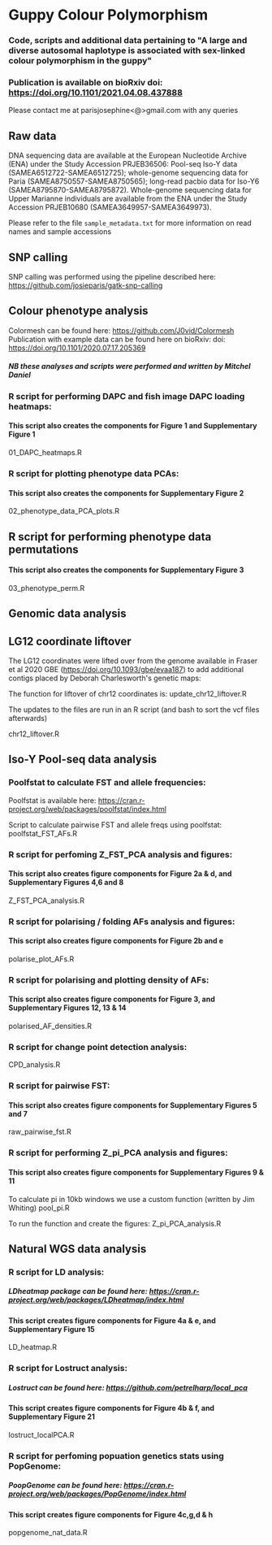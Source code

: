 # Guppy Colour Polymorphism

### Code, scripts and additional data pertaining to "A large and diverse autosomal haplotype is associated with sex-linked colour polymorphism in the guppy"

### Publication is available on bioRxiv doi: https://doi.org/10.1101/2021.04.08.437888

Please contact me at parisjosephine<@>gmail.com with any queries

## Raw data
DNA sequencing data are available at the European Nucleotide Archive (ENA) under the Study Accession PRJEB36506: Pool-seq Iso-Y data (SAMEA6512722-SAMEA6512725); whole-genome sequencing data for Paria (SAMEA8750557-SAMEA8750565); long-read pacbio data for Iso-Y6 (SAMEA8795870-SAMEA8795872). Whole-genome sequencing data for Upper Marianne individuals are available from the ENA under the Study Accession PRJEB10680 (SAMEA3649957-SAMEA3649973).

Please refer to the file `sample_metadata.txt` for more information on read names and sample accessions

## SNP calling
SNP calling was performed using the pipeline described here: https://github.com/josieparis/gatk-snp-calling

## Colour phenotype analysis
Colormesh can be found here: https://github.com/J0vid/Colormesh
Publication with example data can be found here on bioRxiv: doi: https://doi.org/10.1101/2020.07.17.205369

##### NB these analyses and scripts were performed and written by Mitchel Daniel

### R script for performing DAPC and fish image DAPC loading heatmaps:
#### This script also creates the components for Figure 1 and Supplementary Figure 1
01_DAPC_heatmaps.R

### R script for plotting phenotype data PCAs:
#### This script also creates the components for Supplementary Figure 2
02_phenotype_data_PCA_plots.R

## R script for performing phenotype data permutations
#### This script also creates the components for Supplementary Figure 3
03_phenotype_perm.R

## Genomic data analysis
## LG12 coordinate liftover
The LG12 coordinates were lifted over from the genome available in Fraser et al 2020 GBE (https://doi.org/10.1093/gbe/evaa187) to add additional contigs placed by Deborah Charlesworth's genetic maps:

The function for liftover of chr12 coordinates is:
update_chr12_liftover.R

The updates to the files are run in an R script (and bash to sort the vcf files afterwards)

chr12_liftover.R

## Iso-Y Pool-seq data analysis

### Poolfstat to calculate FST and allele frequencies:
Poolfstat is available here: https://cran.r-project.org/web/packages/poolfstat/index.html 

Script to calculate pairwise FST and allele freqs using poolfstat:
poolfstat_FST_AFs.R

### R script for perfoming Z_FST_PCA analysis and figures:
#### This script also creates figure components for Figure 2a & d, and Supplementary Figures 4,6 and 8
Z_FST_PCA_analysis.R

### R script for polarising / folding AFs analysis and figures:
#### This script also creates figure components for Figure 2b and e
polarise_plot_AFs.R

### R script for polarising and plotting density of AFs:
#### This script also creates figure components for Figure 3, and Supplementary Figures 12, 13 & 14
polarised_AF_densities.R

### R script for change point detection analysis:
CPD_analysis.R

### R script for pairwise FST:
#### This script also creates figure components for Supplementary Figures 5 and 7
raw_pairwise_fst.R

### R script for performing Z_pi_PCA analysis and figures:
#### This script also creates figure components for Supplementary Figures 9 & 11
To calculate pi in 10kb windows we use a custom function (written by Jim Whiting)
pool_pi.R

To run the function and create the figures:
Z_pi_PCA_analysis.R

## Natural WGS data analysis
### R script for LD analysis:
##### LDheatmap package can be found here: https://cran.r-project.org/web/packages/LDheatmap/index.html
#### This script creates figure components for Figure 4a & e, and Supplementary Figure 15
LD_heatmap.R

### R script for Lostruct analysis:
##### Lostruct can be found here: https://github.com/petrelharp/local_pca
#### This script creates figure components for Figure 4b & f, and Supplementary Figure 21
lostruct_localPCA.R

### R script for perfoming popuation genetics stats using PopGenome:
##### PoopGenome can be found here: https://cran.r-project.org/web/packages/PopGenome/index.html
#### This script creates figure components for Figure 4c,g,d & h
popgenome_nat_data.R






